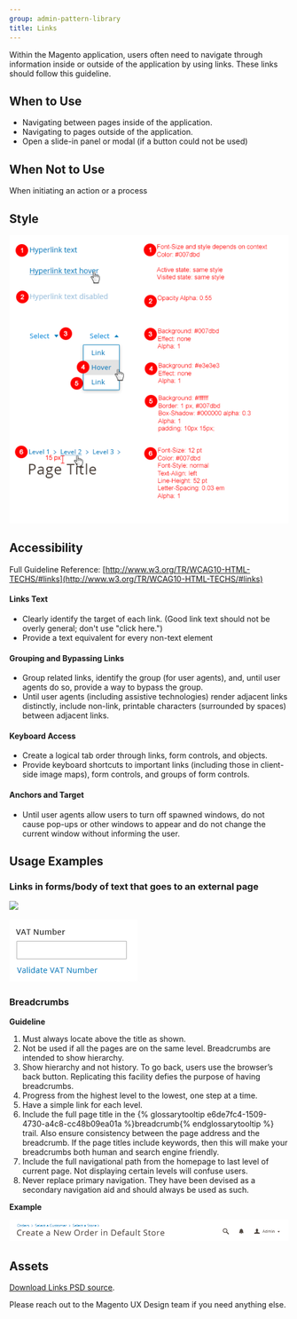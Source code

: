 ```yaml
---
group: admin-pattern-library
title: Links
---
```

Within the Magento application, users often need to navigate through information inside or outside of the application by using links. These links should follow this guideline.

## When to Use

* Navigating between pages inside of the application.
* Navigating to pages outside of the application.
* Open a slide-in panel or modal (if a button could not be used)

## When Not to Use

When initiating an action or a process

## Style

![](img/style.png)

## Accessibility

Full Guideline Reference: [http://www.w3.org/TR/WCAG10-HTML-TECHS/#links](http://www.w3.org/TR/WCAG10-HTML-TECHS/#links)

#### Links Text

* Clearly identify the target of each link. (Good link text should not be overly general; don't use "click here.")
* Provide a text equivalent for every non-text element

#### Grouping and Bypassing Links

* Group related links, identify the group (for user agents), and, until user agents do so, provide a way to bypass the group.
* Until user agents (including assistive technologies) render adjacent links distinctly, include non-link, printable characters (surrounded by spaces) between adjacent links.

#### Keyboard Access

* Create a logical tab order through links, form controls, and objects.
* Provide keyboard shortcuts to important links (including those in client-side image maps), form controls, and groups of form controls.

#### Anchors and Target

* Until user agents allow users to turn off spawned windows, do not cause pop-ups or other windows to appear and do not change the current window without informing the user.

##  Usage Examples

### Links in forms/body of text that goes to an external page

![](img/example1.png)

![](img/example3.png)

### Breadcrumbs

**Guideline**

1. Must always locate above the title as shown.
2. Not be used if all the pages are on the same level. Breadcrumbs are intended to show hierarchy.
3. Show hierarchy and not history. To go back, users use the browser’s back button. Replicating this facility defies the purpose of having breadcrumbs.
4. Progress from the highest level to the lowest, one step at a time.
5. Have a simple link for each level.
6. Include the full page title in the {% glossarytooltip e6de7fc4-1509-4730-a4c8-cc48b09ea01a %}breadcrumb{% endglossarytooltip %} trail. Also ensure consistency between the page address and the breadcrumb. If the page titles include keywords, then this will make your breadcrumbs both human and search engine friendly.
7. Include the full navigational path from the homepage to last level of current page. Not displaying certain levels will confuse users.
8. Never replace primary navigation. They have been devised as a secondary navigation aid and should always be used as such.

**Example**

![](img/example5.png)

## Assets

[Download Links PSD source](src/magento-links.psd).

Please reach out to the Magento UX Design team if you need anything else.
